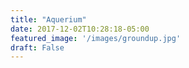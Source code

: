 ```yaml
---
title: "Aquerium"
date: 2017-12-02T10:28:18-05:00
featured_image: '/images/groundup.jpg'
draft: False
---
```


